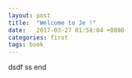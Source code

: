 ```yaml
---
layout: post
title:  "Welcome to Je !"
date:   2017-03-27 01:58:04 +0800
categories: first
tags: book
---
```

dsdf
ss
end